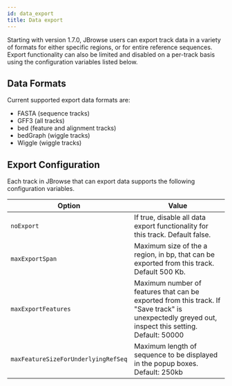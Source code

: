 ```yaml
---
id: data_export
title: Data export
---
```


Starting with version 1.7.0, JBrowse users can export track data in a variety of
formats for either specific regions, or for entire reference sequences. Export
functionality can also be limited and disabled on a per-track basis using the
configuration variables listed below.

## Data Formats

Current supported export data formats are:

- FASTA (sequence tracks)
- GFF3 (all tracks)
- bed (feature and alignment tracks)
- bedGraph (wiggle tracks)
- Wiggle (wiggle tracks)

## Export Configuration

Each track in JBrowse that can export data supports the following configuration
variables.

| Option                              | Value                                                                                                                                             |
| ----------------------------------- | ------------------------------------------------------------------------------------------------------------------------------------------------- |
| `noExport`                          | If true, disable all data export functionality for this track. Default false.                                                                     |
| `maxExportSpan`                     | Maximum size of the a region, in bp, that can be exported from this track. Default 500 Kb.                                                        |
| `maxExportFeatures`                 | Maximum number of features that can be exported from this track. If "Save track" is unexpectedly greyed out, inspect this setting. Default: 50000 |
| `maxFeatureSizeForUnderlyingRefSeq` | Maximum length of sequence to be displayed in the popup boxes. Default: 250kb                                                                     |
